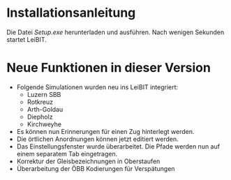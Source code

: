 # Installationsanleitung
Die Datei *Setup.exe* herunterladen und ausführen. Nach wenigen Sekunden startet LeiBIT.

# Neue Funktionen in dieser Version
- Folgende Simulationen wurden neu ins LeiBIT integriert:
    - Luzern SBB
    - Rotkreuz
    - Arth-Goldau
    - Diepholz
    - Kirchweyhe
- Es können nun Erinnerungen für einen Zug hinterlegt werden.
- Die örtlichen Anordnungen können jetzt editiert werden.
- Das Einstellungsfenster wurde überarbeitet. Die Pfade werden nun auf einem separatem Tab eingetragen.
- Korrektur der Gleisbezeichnungen in Oberstaufen
- Überarbeitung der ÖBB Kodierungen für Verspätungen
